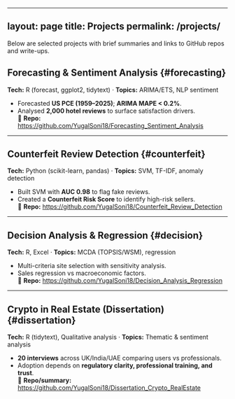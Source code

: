 
---
layout: page
title: Projects
permalink: /projects/
---

Below are selected projects with brief summaries and links to GitHub repos and write-ups.

## Forecasting & Sentiment Analysis {#forecasting}
**Tech:** R (forecast, ggplot2, tidytext) · **Topics:** ARIMA/ETS, NLP sentiment  
- Forecasted **US PCE (1959–2025)**; **ARIMA MAPE < 0.2%**.  
- Analysed **2,000 hotel reviews** to surface satisfaction drivers.  
🔗 **Repo:** <https://github.com/YugalSoni18/Forecasting_Sentiment_Analysis>

---

## Counterfeit Review Detection {#counterfeit}
**Tech:** Python (scikit-learn, pandas) · **Topics:** SVM, TF-IDF, anomaly detection  
- Built SVM with **AUC 0.98** to flag fake reviews.  
- Created a **Counterfeit Risk Score** to identify high-risk sellers.  
🔗 **Repo:** <https://github.com/YugalSoni18/Counterfeit_Review_Detection>

---

## Decision Analysis & Regression {#decision}
**Tech:** R, Excel · **Topics:** MCDA (TOPSIS/WSM), regression  
- Multi-criteria site selection with sensitivity analysis.  
- Sales regression vs macroeconomic factors.  
🔗 **Repo:** <https://github.com/YugalSoni18/Decision_Analysis_Regression>

---

## Crypto in Real Estate (Dissertation) {#dissertation}
**Tech:** R (tidytext), Qualitative analysis · **Topics:** Thematic & sentiment analysis  
- **20 interviews** across UK/India/UAE comparing users vs professionals.  
- Adoption depends on **regulatory clarity, professional training, and trust**.  
🔗 **Repo/summary:** <https://github.com/YugalSoni18/Dissertation_Crypto_RealEstate>

